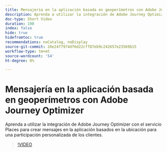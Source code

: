 ```yaml
---
title: Mensajería en la aplicación basada en geoperímetros con Adobe Journey Optimizer
description: Aprenda a utilizar la integración de Adobe Journey Optimizer con el servicio Places para crear mensajes en la aplicación basados en la ubicación para una participación personalizada de los clientes.
doc-type: Short Video
duration: 190
index: false
hide: true
hidefromtoc: true
recommendations: noCatalog, noDisplay
source-git-commit: 28e2477974df6d22cff87eb9c242657e23569b15
workflow-type: tm+mt
source-wordcount: '54'
ht-degree: 0%

---
```



# Mensajería en la aplicación basada en geoperímetros con Adobe Journey Optimizer

Aprenda a utilizar la integración de Adobe Journey Optimizer con el servicio Places para crear mensajes en la aplicación basados en la ubicación para una participación personalizada de los clientes.

<!-- 72_S522_3442522_189_geofencebased-inapp-messaging-with-adobe-journey-optimizer -->
>[!VIDEO](https://video.tv.adobe.com/v/3460411/?learn=on&enablevpops=true&captions=spa)
